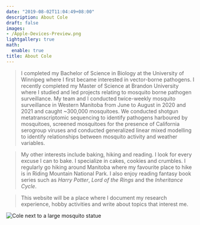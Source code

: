 ```yaml
---
date: "2019-08-02T11:04:49+08:00"
description: About Cole
draft: false
images:
- /Apple-Devices-Preview.png
lightgallery: true
math:
  enable: true
title: About Cole
---
```




> I completed my Bachelor of Science in Biology at the University of Winnipeg where I first became interested in vector-borne pathogens.
> I recently completed my Master of Science at Brandon University where I studied and led projects relating to mosquito borne pathogen 
> surveillance.
> My team and I conducted twice-weekly mosquito surveillance in Western Manitoba from June to August in 2020 and 2021 and caught ~300,000 
> mosquitoes. We conducted shotgun metatranscriptomic sequencing to identify pathogens harboured by mosquitoes, screened mosquitoes for the 
> presence of California serogroup viruses and conducted generalized linear mixed modelling to identify relationships between mosquito activity 
> and weather variables. 

> My other interests include baking, hiking and reading. I look for every excuse I can to bake. I specialize in cakes, cookies and crumbles. 
> I regularly go hiking around Manitoba where my favourite place to hike is in Riding Mountain National Park. I also enjoy reading fantasy 
> book series such as *Harry Potter*, *Lord of the Rings* and the *Inheritance Cycle*. 

> This website will be a place where I document my research experience, hobby activities and write about topics that interest me.

![Cole next to a large mosquito statue](/images/mosquitostatue.jpg "Me next to the largest mosquito in the world in Komarno, Manitoba. The name of the town, Komarno, translates to 'many mosquitoes' in Ukrainian")